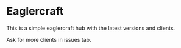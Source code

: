 # Eaglercraft

<p> This is a simple eaglercraft hub with the latest versions and clients.
<p> Ask for more clients in issues tab.
